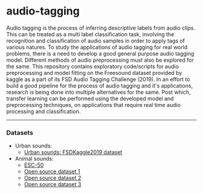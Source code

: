 # audio-tagging

Audio tagging is the process of inferring descriptive labels from audio clips. This can be treated as a multi label classification task, involving the recognition and classification of audio samples in order to apply tags of various natures. To study the applications of audio tagging for real world problems, there is a need to develop a good general purpose audio tagging model. Different methods of audio preprocessing must also be explored for the same. This repository contains exploratory code/scripts for audio preprocessing and model fitting on the Freesound dataset provided by kaggle as a part of its FSD Audio Tagging Challenge (2019). In an effort to build a good pipeline for the process of audio tagging and it's applications, research is being done into multiple alternatives for the same. Post which, transfer learning can be performed using the developed model and preprocessing techniques, on applications that require real time audio processing and classification.


<hr>

### Datasets
- Urban sounds:
  - <a href="https://www.kaggle.com/c/freesound-audio-tagging-2019/data">Urban sounds: FSDKaggle2019 dataset</a>
- Animal sounds:
  - <a href="https://github.com/karolpiczak/ESC-50">ESC-50</a>
  - <a href="https://github.com/chathuravithakshana/Animal-Sound-Dataset-Research-2019-Sri-Lanka">Open source dataset 1</a>
  - <a href="https://github.com/adiengineer/Animal-sounds-Embedded-Classifier">Open source dataset 2</a>
  - <a href="https://github.com/YashNita/Animal-Sound-Dataset">Open source dataset 3</a>
